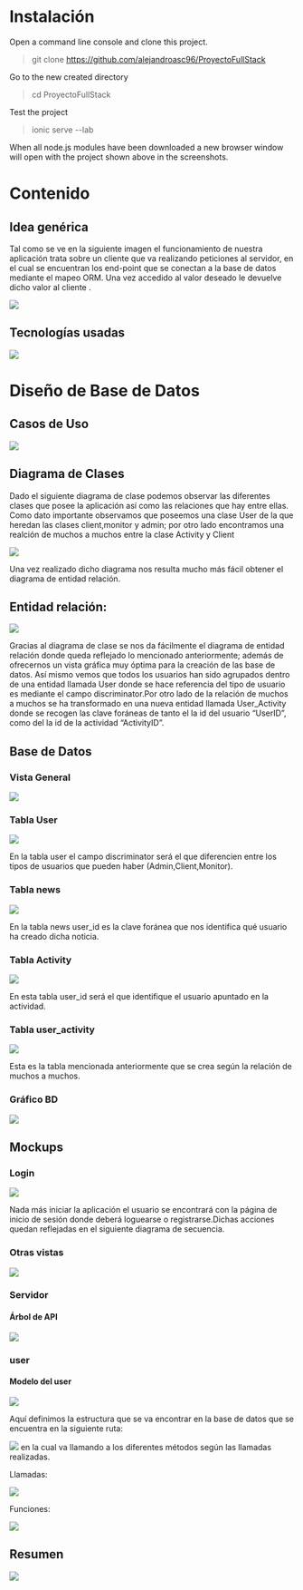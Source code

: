﻿# Instalación


  


Open a command line console and clone this project.


  


  


> git clone https://github.com/alejandroasc96/ProyectoFullStack


  


Go to the new created directory


  


  


> cd ProyectoFullStack


  


Test the project


  


  


> ionic serve --lab


  


When all node.js modules have been downloaded a new browser window will open with the project shown above in the screenshots.


  


  


# Contenido


  


  


## Idea genérica


  


  


Tal como se ve en la siguiente imagen el funcionamiento de nuestra aplicación trata sobre un cliente que va realizando peticiones al servidor, en el cual se encuentran los end-point que se conectan a la base de datos mediante el mapeo ORM. Una vez accedido al valor deseado le devuelve dicho valor al cliente .


  


  


![](https://lh3.googleusercontent.com/Dq1-OoyMhPuJyih3QcRe4IiBYxg_uWHIYFgVJ4thka3TXAmtXtldSZho3Jq1qm3JXjDaEu2sL6lo7CnuWOHwHWalfGWOAWGo3edj8UvUXDX5qqOEpyb4ns4tsI28QalNR7iSc1XM)


  


  


## Tecnologías usadas


  


![](https://lh5.googleusercontent.com/TERSOzKaa5ROSmKY0_vnpfCt5cM1PQ1fspkraLKiOAsPVTO9tym9AEH01rqwuET8W8oOVOVGPQX4BnmUav9jc1zjQmDOHbuCnnOsCPuiWeJHGp0N8eE8P7uN1bUCOKxk7nlhTOua)


  


  


# Diseño de Base de Datos


  


## Casos de Uso


  


![](https://lh4.googleusercontent.com/fXIz-p8p11CYSzbS--ligwQhpE6Eel29_62L4flOrxL4IbkBwctxP5Hn5KFXZ8x86mI6nB61OSWg0VGcMn2a4xpxXxHH0gNmlHp22xcvPNarVNZzzLXfxYd913sEwKcCMwxSTIFi)


  


  


## Diagrama de Clases


  


  


Dado el siguiente diagrama de clase podemos observar las diferentes clases que posee la aplicación así como las relaciones que hay entre ellas. Como dato importante observamos que poseemos una clase User de la que heredan las clases client,monitor y admin; por otro lado encontramos una realción de muchos a muchos entre la clase Activity y Client


  


![](https://lh4.googleusercontent.com/p5KmWW2WHnzpX4mjZIEOSrFWgtetsFTWHk0TYFZjAh0DivncQ-u1ZL8ifJ3gp6vjot2xrViFya7W6Om9NXGC3J558UDb1fbUCT_G-ZbIF7zfCJ4Bw2RpG6k2uKx3vdnoBwfStmTd)


  


  


Una vez realizado dicho diagrama nos resulta mucho más fácil obtener el diagrama de entidad relación.


  


  


## Entidad relación:


  


![](https://lh3.googleusercontent.com/EoDe_wh1TMYi6Se6e4s27KRNxWctmSnTV8QNOboQZH6kN9Q2EOVvkrPaMpL1V3wEcz8s-sknRpIU6BExYB7-myv5zylw9qrkAMMhPhzYdiUPAG7EKKVhxjbdukq2B_Wf6M_XcNVQ)


  


Gracias al diagrama de clase se nos da fácilmente el diagrama de entidad relación donde queda reflejado lo mencionado anteriormente; además de ofrecernos un vista gráfica muy óptima para la creación de las base de datos. Así mismo vemos que todos los usuarios han sido agrupados dentro de una entidad llamada User donde se hace referencia del tipo de usuario es mediante el campo discriminator.Por otro lado de la relación de muchos a muchos se ha transformado en una nueva entidad llamada User_Activity donde se recogen las clave foráneas de tanto el la id del usuario “UserID”, como del la id de la actividad “ActivityID”.


  


  


## Base de Datos


  


### Vista General


  


![](https://lh5.googleusercontent.com/00zSTgIRmDk6I15Vm92yaOThx8uXe6eQnJFjD16EePI18uue3Bs67ObXr0Tm4TMLquwhva6LdmefsEoafxbQQ7WNOOcOfO4F-qGU6n6jiHM600ZbtJg25YfAaW3xazW3gX1ZaRHO)


  


### Tabla User


  


![](https://lh3.googleusercontent.com/LWR9CKPI1pnhACZ6aN3dCeseHXBUxotrzONqXdZKQ1O8XmhL2wSMNh7vCckvPMK9-eH0KNDr7AvnC4qWs1R99pivZDJEQ7f0tN-xdl-dZivzyiJAjcBL7zb2pMaI9Nh-NPDB5q7A)


  


En la tabla user el campo discriminator será el que diferencien entre los tipos de usuarios que pueden haber (Admin,Client,Monitor).


  


### Tabla news


  


![](https://lh4.googleusercontent.com/ypIs7Ok_XRjK8wNUKW3RdADVnq8z6DTqNKpaSWaKm3asXVp0FlUidr1ZxfMGrGBtddwt9pAQieFQ5aPiPu_G8Yiq1Hzg_XfVj0mw0L7gr2KNdgqS49WOqAtp8jVTqxWOQYzstBws)


  


En la tabla news user_id es la clave foránea que nos identifica qué usuario ha creado dicha noticia.


  


### Tabla Activity


  


![](https://lh6.googleusercontent.com/XGLUVJZqKCnzII9LJVEalg-mP1uXKVGqmZyprSM7wGcQCYIjFdT-DFkyFiMaqOG6Evhsg8jkrvpDc57RsUbXDe58SUw0SBYRewkTABOS49PHmC-coPnO5_kG87Wg6r7JYzFXubdU)


  


En esta tabla user_id será el que identifique el usuario apuntado en la actividad.


  


### Tabla user_activity


  


![](https://lh6.googleusercontent.com/Qnp4o0UwkgSoj7EglWV8XY1g9uBZUwNaZhl33VVrXM_j5FVZkIKOSvDiPGioewL_BTaUmo8ldE08AWEFzCPPLgf6ueWxKU7dVIwIrGXHmsuwweX7RyItLcP5-KbVZmbvnnRmOIFn)


  


Esta es la tabla mencionada anteriormente que se crea según la relación de muchos a muchos.


  


  


### Gráfico BD


  


![](https://lh3.googleusercontent.com/uVJwhJoCipNsHPUd9V1P3l3Wkz9ADD-WgLzM0I3tuj9gTROT3s3cnuayu6wfEukQkQ1eLRnGqSp5--hxVQggPVf5pqqeQcFrZYSotKdGYQR3311fMtqfVUwJ2e4CsRuSSfyqKt2O)


  


  


## Mockups


  


  


### Login


  


![](https://lh6.googleusercontent.com/Cpqh9gvUrhZXte0GZ5o4PLbYeLME7c85qHLZE0fy26jIZ4z2ssqtFERTa5gw_fcwlTpLCaEFDL-6lr7cN-cF_kVPLieYXXDDg5nNUWwPF3xlRyORR3VkPr3IbydZ-wihgBzuQWMG)


  


Nada más iniciar la aplicación el usuario se encontrará con la página de inicio de sesión donde deberá loguearse o registrarse.Dichas acciones quedan reflejadas en el siguiente diagrama de secuencia.


  


  


### Otras vistas


  


  


![](https://lh6.googleusercontent.com/JNS9lvu3PiR4JQEOIwSCPwaZonff3NZQiZtnm2vOdiCrUuHoTMYHHzOXFkZNO2yrIr24iYz6LlR3SYx-LB0FW72STX8_C-5YV8MF9eGMhDjasK4ommS2CaxiZ47x2PTvaZ7M9tNz)


  


  


### Servidor


  


#### Árbol de API


  


![](https://lh3.googleusercontent.com/8_zpAd4Ough4ofEP20vBSgksRyhypwjjtspXVIrnJqvYLUFuihGwRsz06fgNqEL8Pkc5kdFPS3P-yswMBohCsjc2zi-0aHmmgj8YUVS-Pb2ZpKXMog1EFr90RyOVuOrpa5CrmhV1)


  


### user


  


#### Modelo del user


  


![](https://lh6.googleusercontent.com/B6ge3IOqAXy8kA8F_6iO_pO7QebkdOL5p43BDPL8LgaEuxYtTFJvQH52cTVcS7sWZZxwNsSV3xRaXt4yJ6Wfat_jiV6UXDq-RFqjsLvFYZei217u3tBlsOQgXy9LOEwXrOxsMkwE)


  


Aquí definimos la estructura que se va encontrar en la base de datos que se encuentra en la siguiente ruta:


  


![](https://lh3.googleusercontent.com/jRHVxaEQSsyshMmFjJyofcnE53G57XLx0rCTEwFp6SvA3aSyKo6cDyMlxRZKCInmJkdMT9g-1I5JDzMm1iEY7WqkX8LqrTp3KqGF6IrXf9lKPaglzggEZz2lczUIKIWVh_bIrn0T) en la cual va llamando a los diferentes métodos según las llamadas realizadas.


  


  


Llamadas:


  


![](https://lh4.googleusercontent.com/GP-QYwpAYV7_nBQg3Aw_KYE2E4_JwEx48trz2oXQ6Jb_1ckM2a5AeNEvnC5ke82yZdOvLUmv3YWnx0u7c_9EXmeX3XS3u94vDPng3lQ7YHC_IKQ4P118VH4GJIRCqCxAzBoLcx38)


  


Funciones:


  


![](https://lh4.googleusercontent.com/nDCOWtucMfl9vjlCVUDT1VyUyo9NlcmHlY-iLgl-nofiImHhSdV45o3ko6VL5aNZmUqfsfjJf-_GA2d-pGaRTlrDPFpr0Hk0PyAvtrCraLrN_pUfZjvrt5tqRSGP47BFt-R3wrrf)


  


  


## Resumen


  


![](https://lh6.googleusercontent.com/CSfd9O3sEqdEz22MHjchyFpecVuf8QpTdX-TA-jTWeIz3rGyc4xQTibfKhAxdyjoLc17eSFfWy24l7M0JNynoP9ZSKgvjlK1bOboKPJcCcWYeaew-CsJs4ZX24SO3o9GZoL5bqDU)
